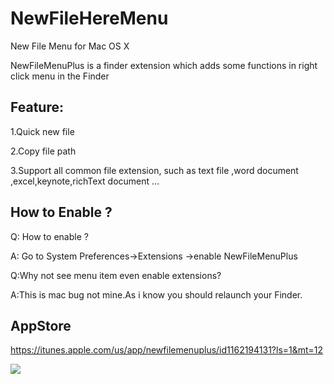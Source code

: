 # NewFileHereMenu
New File Menu for Mac OS X

NewFileMenuPlus is a finder extension which adds some functions in right click menu in the Finder

## Feature:

  1.Quick new file
  
  2.Copy file path
  
  3.Support all common file extension, such as text file ,word document ,excel,keynote,richText document ...
## How to Enable ?
  Q: How to enable ?
  
  A: Go to System Preferences->Extensions ->enable NewFileMenuPlus
  
  Q:Why not see menu item even enable extensions?
  
  A:This is mac bug not mine.As i know you should relaunch your Finder.
  

## AppStore
https://itunes.apple.com/us/app/newfilemenuplus/id1162194131?ls=1&mt=12

![](https://github.com/liufsd/NewFileHereMenu/blob/master/0x0ss.jpg)
